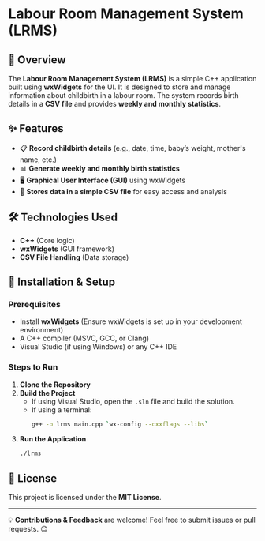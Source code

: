 # Labour Room Management System (LRMS)

## 📌 Overview
The **Labour Room Management System (LRMS)** is a simple C++ application built using **wxWidgets** for the UI. It is designed to store and manage information about childbirth in a labour room. The system records birth details in a **CSV file** and provides **weekly and monthly statistics**.

## ✨ Features
- 📋 **Record childbirth details** (e.g., date, time, baby’s weight, mother's name, etc.)
- 📊 **Generate weekly and monthly birth statistics**
- 🖥️ **Graphical User Interface (GUI)** using wxWidgets
- 📁 **Stores data in a simple CSV file** for easy access and analysis

## 🛠️ Technologies Used
- **C++** (Core logic)
- **wxWidgets** (GUI framework)
- **CSV File Handling** (Data storage)

## 🚀 Installation & Setup
### Prerequisites
- Install **wxWidgets** (Ensure wxWidgets is set up in your development environment)
- A C++ compiler (MSVC, GCC, or Clang)
- Visual Studio (if using Windows) or any C++ IDE

### Steps to Run
1. **Clone the Repository**
2. **Build the Project**
   - If using Visual Studio, open the `.sln` file and build the solution.
   - If using a terminal:
     ```sh
     g++ -o lrms main.cpp `wx-config --cxxflags --libs`
     ```
3. **Run the Application**
   ```sh
   ./lrms
   ```

## 📜 License
This project is licensed under the **MIT License**.

---
💡 **Contributions & Feedback** are welcome! Feel free to submit issues or pull requests. 😊

